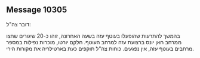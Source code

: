 ## Message 10305

דובר צה"ל:

בהמשך להתרעות שהופעלו בעוטף עזה בשעה האחרונה, זוהו כ-20 שיגורים שחצו ממרחב חאן יונס ברצועת עזה למרחב העוטף.
חלקם יורטו, מוכרות נפילות במספר מרחבים בעוטף עזה, אין נפגעים.
כוחות צה"ל תוקפים כעת בארטילריה את מקורות הירי.

